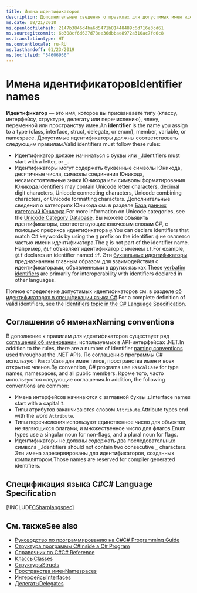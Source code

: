 ```yaml
---
title: Имена идентификаторов
description: Дополнительные сведения о правилах для допустимых имен идентификаторов в языке C#.
ms.date: 08/21/2018
ms.openlocfilehash: 2147b3846d4ba6d5471b81448489c6d716e3cd61
ms.sourcegitcommit: 6b308cf6d627d78ee36dbbae8972a310ac7fd6c8
ms.translationtype: HT
ms.contentlocale: ru-RU
ms.lasthandoff: 01/23/2019
ms.locfileid: "54606956"
---
```

# <a name="identifier-names"></a><span data-ttu-id="3f9fe-103">Имена идентификаторов</span><span class="sxs-lookup"><span data-stu-id="3f9fe-103">Identifier names</span></span>

<span data-ttu-id="3f9fe-104">**Идентификатор** — это имя, которое вы присваиваете типу (классу, интерфейсу, структуре, делегату или перечислению), члену, переменной или пространству имен.</span><span class="sxs-lookup"><span data-stu-id="3f9fe-104">An **identifier** is the name you assign to a type (class, interface, struct, delegate, or enum), member, variable, or namespace.</span></span> <span data-ttu-id="3f9fe-105">Допустимые идентификаторы должны соответствовать следующим правилам.</span><span class="sxs-lookup"><span data-stu-id="3f9fe-105">Valid identifiers must follow these rules:</span></span>

- <span data-ttu-id="3f9fe-106">Идентификатор должен начинаться с буквы или `_`.</span><span class="sxs-lookup"><span data-stu-id="3f9fe-106">Identifiers must start with a letter, or `_`.</span></span>
- <span data-ttu-id="3f9fe-107">Идентификаторы могут содержать буквенные символы Юникода, десятичные числа, символы соединения Юникода, несамостоятельные знаки Юникода или символы форматирования Юникода.</span><span class="sxs-lookup"><span data-stu-id="3f9fe-107">Identifiers may contain Unicode letter characters, decimal digit characters, Unicode connecting characters, Unicode combining characters, or Unicode formatting characters.</span></span> <span data-ttu-id="3f9fe-108">Дополнительные сведения о категориях Юникода см. в разделе [База данных категорий Юникода](https://www.unicode.org/reports/tr44/).</span><span class="sxs-lookup"><span data-stu-id="3f9fe-108">For more information on Unicode categories, see the [Unicode Category Database](https://www.unicode.org/reports/tr44/).</span></span>
<span data-ttu-id="3f9fe-109">Вы можете объявить идентификаторы, соответствующие ключевым словам C#, с помощью префикса идентификатора `@`.</span><span class="sxs-lookup"><span data-stu-id="3f9fe-109">You can declare identifiers that match C# keywords by using the `@` prefix on the identifier.</span></span> <span data-ttu-id="3f9fe-110">`@` не является частью имени идентификатора.</span><span class="sxs-lookup"><span data-stu-id="3f9fe-110">The `@` is not part of the identifier name.</span></span> <span data-ttu-id="3f9fe-111">Например, `@if` объявляет идентификатор с именем `if`.</span><span class="sxs-lookup"><span data-stu-id="3f9fe-111">For example, `@if` declares an identifier named `if`.</span></span> <span data-ttu-id="3f9fe-112">Эти [буквальные идентификаторы](../../language-reference/tokens/verbatim.md) предназначены главным образом для взаимодействия с идентификаторами, объявленными в других языках.</span><span class="sxs-lookup"><span data-stu-id="3f9fe-112">These [verbatim identifiers](../../language-reference/tokens/verbatim.md) are primarily for interoperability with identifiers declared in other languages.</span></span>

<span data-ttu-id="3f9fe-113">Полное определение допустимых идентификаторов см. в разделе [об идентификаторах в спецификации языка C#](../../../../_csharplang/spec/lexical-structure.md#identifiers).</span><span class="sxs-lookup"><span data-stu-id="3f9fe-113">For a complete definition of valid identifiers, see the [Identifiers topic in the C# Language Specification](../../../../_csharplang/spec/lexical-structure.md#identifiers).</span></span>

## <a name="naming-conventions"></a><span data-ttu-id="3f9fe-114">Соглашения об именах</span><span class="sxs-lookup"><span data-stu-id="3f9fe-114">Naming conventions</span></span>

<span data-ttu-id="3f9fe-115">В дополнение к правилам для идентификаторов существует ряд [соглашений об именовании](../../../standard/design-guidelines/naming-guidelines.md), используемых в API-интерфейсах .NET.</span><span class="sxs-lookup"><span data-stu-id="3f9fe-115">In addition to the rules, there are a number of identifier [naming conventions](../../../standard/design-guidelines/naming-guidelines.md) used throughout the .NET APIs.</span></span> <span data-ttu-id="3f9fe-116">По соглашению программы C# используют `PascalCase` для имен типов, пространства имен и всех открытых членов.</span><span class="sxs-lookup"><span data-stu-id="3f9fe-116">By convention, C# programs use `PascalCase` for type names, namespaces, and all public members.</span></span> <span data-ttu-id="3f9fe-117">Кроме того, часто используются следующие соглашения.</span><span class="sxs-lookup"><span data-stu-id="3f9fe-117">In addition, the following conventions are common:</span></span>

- <span data-ttu-id="3f9fe-118">Имена интерфейсов начинаются с заглавной буквы `I`.</span><span class="sxs-lookup"><span data-stu-id="3f9fe-118">Interface names start with a capital `I`.</span></span>
- <span data-ttu-id="3f9fe-119">Типы атрибутов заканчиваются словом `Attribute`.</span><span class="sxs-lookup"><span data-stu-id="3f9fe-119">Attribute types end with the word `Attribute`.</span></span>
- <span data-ttu-id="3f9fe-120">Типы перечисления используют единственное число для объектов, не являющихся флагами, и множественное число для флагов.</span><span class="sxs-lookup"><span data-stu-id="3f9fe-120">Enum types use a singular noun for non-flags, and a plural noun for flags.</span></span>
- <span data-ttu-id="3f9fe-121">Идентификаторы не должны содержать два последовательных символа `_`.</span><span class="sxs-lookup"><span data-stu-id="3f9fe-121">Identifiers should not contain two consecutive `_` characters.</span></span> <span data-ttu-id="3f9fe-122">Эти имена зарезервированы для идентификаторов, созданных компилятором.</span><span class="sxs-lookup"><span data-stu-id="3f9fe-122">Those names are reserved for compiler generated identifiers.</span></span>

## <a name="c-language-specification"></a><span data-ttu-id="3f9fe-123">Спецификация языка C#</span><span class="sxs-lookup"><span data-stu-id="3f9fe-123">C# Language Specification</span></span>

[!INCLUDE[CSharplangspec](~/includes/csharplangspec-md.md)]  
  
## <a name="see-also"></a><span data-ttu-id="3f9fe-124">См. также</span><span class="sxs-lookup"><span data-stu-id="3f9fe-124">See also</span></span>

- [<span data-ttu-id="3f9fe-125">Руководство по программированию на C#</span><span class="sxs-lookup"><span data-stu-id="3f9fe-125">C# Programming Guide</span></span>](../index.md)
- [<span data-ttu-id="3f9fe-126">Структура программы C#</span><span class="sxs-lookup"><span data-stu-id="3f9fe-126">Inside a C# Program</span></span>](../inside-a-program/index.md)
- [<span data-ttu-id="3f9fe-127">Справочник по C#</span><span class="sxs-lookup"><span data-stu-id="3f9fe-127">C# Reference</span></span>](../../language-reference/index.md)
- [<span data-ttu-id="3f9fe-128">Классы</span><span class="sxs-lookup"><span data-stu-id="3f9fe-128">Classes</span></span>](../classes-and-structs/classes.md)
- [<span data-ttu-id="3f9fe-129">Структуры</span><span class="sxs-lookup"><span data-stu-id="3f9fe-129">Structs</span></span>](../classes-and-structs/structs.md)
- [<span data-ttu-id="3f9fe-130">Пространства имен</span><span class="sxs-lookup"><span data-stu-id="3f9fe-130">Namespaces</span></span>](../namespaces/index.md)
- [<span data-ttu-id="3f9fe-131">Интерфейсы</span><span class="sxs-lookup"><span data-stu-id="3f9fe-131">Interfaces</span></span>](../interfaces/index.md)
- [<span data-ttu-id="3f9fe-132">Делегаты</span><span class="sxs-lookup"><span data-stu-id="3f9fe-132">Delegates</span></span>](../delegates/index.md)
